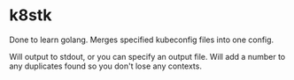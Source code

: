 # k8stk
Done to learn golang. Merges specified kubeconfig files into one config.

Will output to stdout, or you can specify an output file. Will add a number to any duplicates found so you don't lose any contexts.
